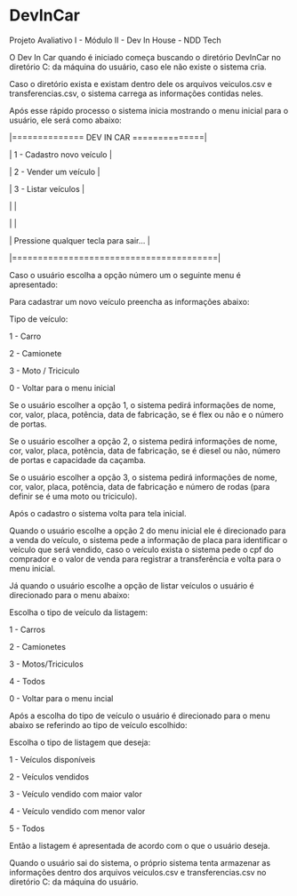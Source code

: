 # DevInCar
Projeto Avaliativo I - Módulo II - Dev In House - NDD Tech

O Dev In Car quando é iniciado começa buscando o diretório DevInCar no diretório C:
da máquina do usuário, caso ele não existe o sistema cria.

Caso o diretório exista e existam dentro dele os arquivos veiculos.csv e transferencias.csv,
o sistema carrega as informações contidas neles.

Após esse rápido processo o sistema inicia mostrando o menu inicial para o usuário, ele será
como abaixo:

|============== DEV IN CAR ==============|

| 1 - Cadastro novo veículo              |

| 2 - Vender um veículo                  |

| 3 - Listar veículos                    |

|                                        |

|                                        |

| Pressione qualquer tecla para sair...  |

|========================================|

Caso o usuário escolha a opção número um o seguinte menu é apresentado:

Para cadastrar um novo veículo preencha as informações abaixo:

Tipo de veículo:

1 - Carro

2 - Camionete

3 - Moto / Triciculo

0 - Voltar para o menu inicial


Se o usuário escolher a opção 1, o sistema pedirá informações de nome, cor,
valor, placa, potência, data de fabricação, se é flex ou não e o número de portas.

Se o usuário escolher a opção 2, o sistema pedirá informações de nome, cor,
valor, placa, potência, data de fabricação, se é diesel ou não, número de portas
e capacidade da caçamba.

Se o usuário escolher a opção 3, o sistema pedirá informações de nome, cor,
valor, placa, potência, data de fabricação e número de rodas (para definir
se é uma moto ou triciculo).

Após o cadastro o sistema volta para tela inicial.

Quando o usuário escolhe a opção 2 do menu inicial ele é direcionado
para a venda do veículo, o sistema pede a informação de placa para identificar o
veículo que será vendido, caso o veículo exista o sistema pede o cpf do comprador
e o valor de venda para registrar a transferência e volta para o menu inicial.

Já quando o usuário escolhe a opção de listar veículos o usuário é direcionado para o
menu abaixo:

Escolha o tipo de veículo da listagem:

1 - Carros

2 - Camionetes

3 - Motos/Triciculos

4 - Todos

0 - Voltar para o menu incial


Após a escolha do tipo de veículo o usuário é direcionado para o menu abaixo se referindo
ao tipo de veículo escolhido:

Escolha o tipo de listagem que deseja:

1 - Veículos disponíveis

2 - Veículos vendidos

3 - Veículo vendido com maior valor

4 - Veículo vendido com menor valor

5 - Todos


Então a listagem é apresentada de acordo com o que o usuário deseja.

Quando o usuário sai do sistema, o próprio sistema tenta armazenar as 
informações dentro dos arquivos veiculos.csv e transferencias.csv no
diretório C: da máquina do usuário.
